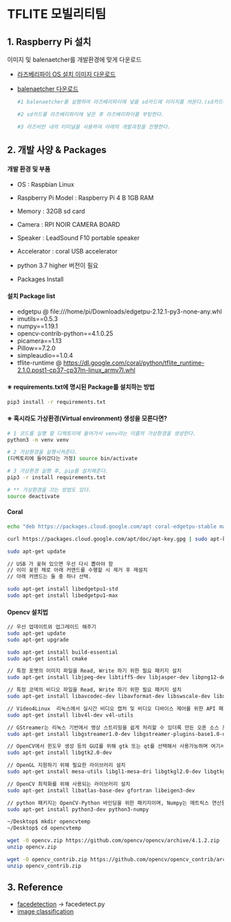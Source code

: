 # TFLITE 모빌리티팀



## 1. Raspberry Pi 설치

이미지 및 balenaetcher를 개발환경에 맞게 다운로드

- [라즈베리파이 OS 설치 이미지 다운로드](https://www.raspberrypi.org/downloads/)

- [balenaetcher 다운로드](https://www.balena.io/etcher/)

  ```bash
  #1 balenaetcher를 실행하여 라즈베리파이에 넣을 sd카드에 이미지를 씌운다.(sd카드에 flash만 해주면 됨)
  
  #2 sd카드를 라즈베리파이에 넣은 후 라즈베리파이를 부팅한다.

  #3 라즈비안 내의 터미널을 사용하여 아래의 개발과정을 진행한다.
  ```

## 2. 개발 사양 & Packages

  #### 개발 환경 및 부품

  - OS : Raspbian Linux

  - Raspberry Pi Model : Raspberry Pi 4 B 1GB RAM

  - Memory : 32GB sd card

  - Camera : RPI NOIR CAMERA BOARD

  - Speaker : LeadSound F10 portable speaker

  - Accelerator : coral USB accelerator

  - python 3.7 higher 버전이 필요

  - Packages Install

  #### 설치 Package list

  - edgetpu @ file:///home/pi/Downloads/edgetpu-2.12.1-py3-none-any.whl
  - imutils==0.5.3
  - numpy==1.19.1
  - opencv-contrib-python==4.1.0.25
  - picamera==1.13
  - Pillow==7.2.0
  - simpleaudio==1.0.4
  - tflite-runtime @ https://dl.google.com/coral/python/tflite_runtime-2.1.0.post1-cp37-cp37m-linux_armv7l.whl   

  #### ※ requirements.txt에 명시된 Package를 설치하는 방법



  ```bash
  pip3 install -r requirements.txt
  ```





  #### ※ 혹시라도 가상환경(Virtual environment) 생성을 모른다면?

  ```bash
  # 1 코드를 실행 할 디렉토리에 들어가서 venv라는 이름의 가상환경을 생성한다.
  python3 -m venv venv

  # 2 가상환경을 실행시켜준다.
  (디렉토리에 들어갔다는 가정) source bin/activate

  # 3 가상환경 실행 후, pip를 설치해준다.
  pip3 -r install requirements.txt

  # ** 가상환경을 끄는 방법도 있다.
  source deactivate

  ```



  ####    Coral

  ```bash
  echo "deb https://packages.cloud.google.com/apt coral-edgetpu-stable main" | sudo tee /etc/apt/sources.list.d/coral-edgetpu.list

  curl https://packages.cloud.google.com/apt/doc/apt-key.gpg | sudo apt-key add -

  sudo apt-get update

  // USB 가 꽂혀 있으면 우선 다시 뽑아야 함
  // 이미 꽂힌 채로 아래 커맨드를 수행할 시 제거 후 재설치
  // 아래 커맨드는 둘 중 하나 선택.

  sudo apt-get install libedgetpu1-std
  sudo apt-get install libedgetpu1-max
  ```

  #### 		Opencv 설치법

  ```bash
  // 우선 업데이트와 업그레이드 해주기
  sudo apt-get update
  sudo apt-get upgrade

  sudo apt-get install build-essential
  sudo apt-get install cmake

  // 특정 포멧의 이미지 파일을 Read, Write 하기 위한 필요 패키지 설치
  sudo apt-get install libjpeg-dev libtiff5-dev libjasper-dev libpng12-dev

  // 특정 코덱의 비디오 파일을 Read, Write 하기 위한 필요 패키지 설치
  sudo apt-get install libavcodec-dev libavformat-dev libswscale-dev libxvidcore-dev libx264-dev libxine2-dev

  // Video4Linux  리눅스에서 실시간 비디오 캡처 및 비디오 디바이스 제어를 위한 API 패키지 설치
  sudo apt-get install libv4l-dev v4l-utils

  // GStreamer는 리눅스 기반에서 영상 스트리밍을 쉽게 처리할 수 있더록 만든 오픈 소스 프레임워크 이다.
  sudo apt-get install libgstreamer1.0-dev libgstreamer-plugins-base1.0-dev

  // OpenCV에서 윈도우 생성 등의 GUI를 위해 gtk 또는 qt를 선택해서 사용가능하며 여기서는 gtk2를 지정해준다.
  sudo apt-get install libgtk2.0-dev

  // OpenGL 지원하기 위해 필요한 라이브러리 설치
  sudo apt-get install mesa-utils libgl1-mesa-dri libgtkgl2.0-dev libgtkglext1-dev

  // OpenCV 최적화를 위해 사용되는 라이브러리 설치
  sudo apt-get install libatlas-base-dev gfortran libeigen3-dev

  // python 패키지는 OpenCV-Python 바인딩을 위한 패키지이며, Numpy는 매트릭스 연산등을 빠르게 처리할 수 있다.
  sudo apt-get install python3-dev python3-numpy

  ~/Desktop$ mkdir opencvtemp
  ~/Desktop$ cd opencvtemp

  wget -O opencv.zip https://github.com/opencv/opencv/archive/4.1.2.zip
  unzip opencv.zip

  wget -O opencv_contrib.zip https://github.com/opencv/opencv_contrib/archive/4.1.2.zip
  unzip opencv_contrib.zip
  ```

## 3. Reference

- [facedetection](https://github.com/opencv/opencv/tree/master/samples/python) -> facedetect.py
- [image classification](https://github.com/tensorflow/examples/tree/master/lite/examples/image_classification/raspberry_pi)

